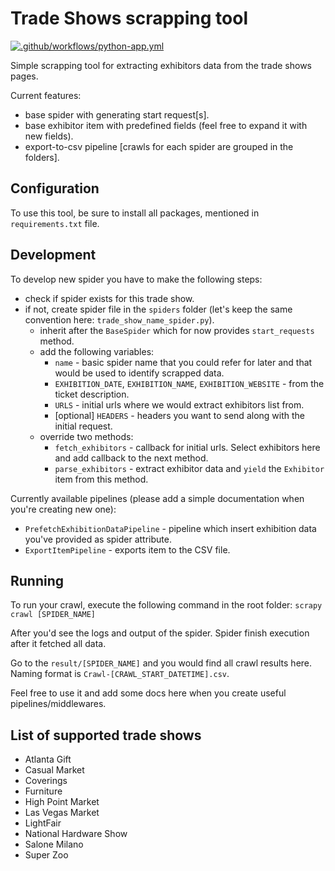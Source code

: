 # Trade Shows scrapping tool

[![.github/workflows/python-app.yml](https://github.com/daniktl/tradeshows-scrape/actions/workflows/python-app.yml/badge.svg)](https://github.com/daniktl/tradeshows-scrape/actions/workflows/python-app.yml)


Simple scrapping tool for extracting exhibitors data from the trade shows pages.

Current features:
* base spider with generating start request[s].
* base exhibitor item with predefined fields (feel free to expand it with new fields).
* export-to-csv pipeline [crawls for each spider are grouped in the folders].


## Configuration

To use this tool, be sure to install all packages, mentioned in `requirements.txt` file.

## Development

To develop new spider you have to make the following steps:

* check if spider exists for this trade show.
* if not, create spider file in the `spiders` folder (let's keep the same convention here: `trade_show_name_spider.py`).
  * inherit after the `BaseSpider` which for now provides `start_requests` method.
  * add the following variables:
    * `name` - basic spider name that you could refer for later and that would be used to identify scrapped data.
    * `EXHIBITION_DATE`, `EXHIBITION_NAME`, `EXHIBITION_WEBSITE` - from the ticket description.
    * `URLS` - initial urls where we would extract exhibitors list from.
    * [optional] `HEADERS` - headers you want to send along with the initial request.
  * override two methods:
    * `fetch_exhibitors` - callback for initial urls. Select exhibitors here and add callback to the next method.
    * `parse_exhibitors` - extract exhibitor data and `yield` the `Exhibitor` item from this method.

Currently available pipelines (please add a simple documentation when you're creating new one):
* `PrefetchExhibitionDataPipeline` - pipeline which insert exhibition data you've provided as spider attribute.
* `ExportItemPipeline` - exports item to the CSV file.

## Running

To run your crawl, execute the following command in the root folder: `scrapy crawl [SPIDER_NAME]`

After you'd see the logs and output of the spider. Spider finish execution after it fetched all data.

Go to the `result/[SPIDER_NAME]` and you would find all crawl results here. Naming format is `Crawl-[CRAWL_START_DATETIME].csv`.

Feel free to use it and add some docs here when you create useful pipelines/middlewares.

## List of supported trade shows

* Atlanta Gift
* Casual Market
* Coverings
* Furniture
* High Point Market
* Las Vegas Market
* LightFair
* National Hardware Show
* Salone Milano
* Super Zoo